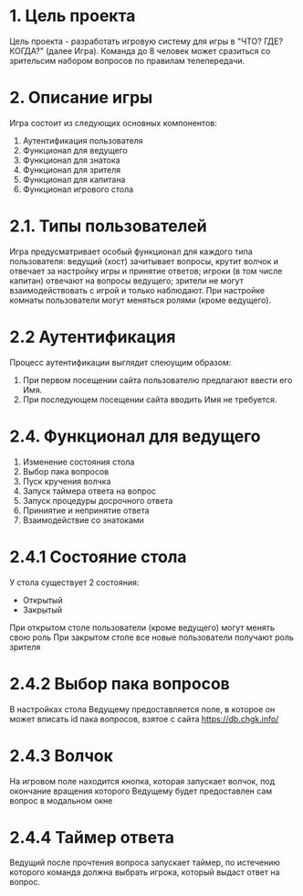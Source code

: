 # 1. Цель проекта

Цель проекта - разработать игровую систему для игры в "ЧТО? ГДЕ? КОГДА?" (далее Игра).
Команда до 8 человек может сразиться со зрительсим набором вопросов по правилам телепередачи.

# 2. Описание игры

Игра состоит из следующих основных компонентов: 

1. Аутентификация пользователя
2. Функционал для ведущего
3. Функционал для знатока
4. Функционал для зрителя
5. Функционал для капитана
6. Функционал игрового стола

# 2.1. Типы пользователей

Игра предусматривает особый функционал для каждого типа пользователя: 
ведущий (хост) зачитывает вопросы, крутит волчок и отвечает за настройку игры и принятие ответов; игроки (в том числе капитан) отвечают на вопросы ведущего; зрители не могут взаимодействовать с игрой и только наблюдают. При настройке комнаты пользователи могут меняться ролями (кроме ведущего).

# 2.2 Аутентификация

Процесс аутентификации выглядит слеюущим образом:
1. При первом посещении сайта пользователю предлагают ввести его Имя.
2. При последующем посещении сайта вводить Имя не требуется.

# 2.4. Функционал для ведущего

1. Изменение состояния стола
2. Выбор пака вопросов
3. Пуск кручения волчка
4. Запуск таймера ответа на вопрос
5. Запуск процедуры досрочного ответа
6. Приниятие и непринятие ответа
7. Взаимодействие со знатоками

# 2.4.1 Состояние стола

У стола существует 2 состояния:

* Открытый
* Закрытый

При открытом столе пользователи (кроме ведущего) могут менять свою роль
При закрытом столе все новые пользователи получают роль зрителя

# 2.4.2 Выбор пака вопросов

В настройках стола Ведущему предоставляется поле, в которое он может вписать id пака вопросов, взятое с сайта https://db.chgk.info/

# 2.4.3 Волчок

На игровом поле находится кнопка, которая запускает волчок, под окончание вращения которого Ведущему будет предоставлен сам вопрос в модальном окне

# 2.4.4 Таймер ответа

Ведущий после прочтения вопроса запускает таймер, по истечению которого команда должна выбрать игрока, который выдаст ответ на вопрос. 
